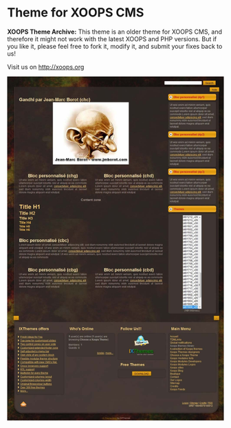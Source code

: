 # Theme for XOOPS CMS 
 
**XOOPS Theme Archive:** This theme is an older theme for XOOPS CMS, and therefore it might not work with the latest XOOPS and PHP versions.
But if you like it, please feel free to fork it, modify it, and submit your fixes back to us!
 
Visit us on http://xoops.org
 
![Theme Preview](/large_ixt01906_v26_65359_ddc77.jpg) 
